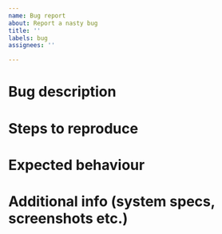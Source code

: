 ```yaml
---
name: Bug report
about: Report a nasty bug
title: ''
labels: bug
assignees: ''

---
```


# Bug description


# Steps to reproduce


# Expected behaviour


# Additional info (system specs, screenshots etc.)
